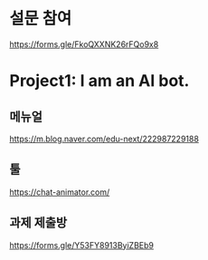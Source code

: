 # 설문 참여

https://forms.gle/FkoQXXNK26rFQo9x8

# Project1: I am an AI bot.
## 메뉴얼

https://m.blog.naver.com/edu-next/222987229188

## 툴

https://chat-animator.com/

## 과제 제출방

https://forms.gle/Y53FY8913ByiZBEb9


